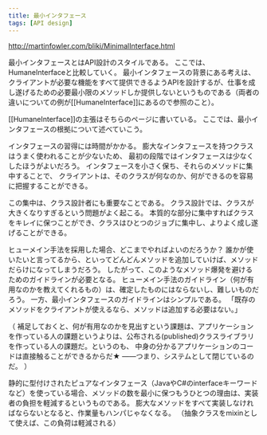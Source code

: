 ```yaml
---
title: 最小インタフェース
tags: [API design]
---
```


http://martinfowler.com/bliki/MinimalInterface.html

最小インタフェースとはAPI設計のスタイルである。
ここでは、HumaneInterfaceと比較していく。
最小インタフェースの背景にある考えは、クライアントが必要な機能をすべて提供できるようAPIを設計するが、仕事を成し遂げるための必要最小限のメソッドしか提供しないというものである（両者の違いについての例が[[HumaneInterface]]にあるので参照のこと）。

[[HumaneInterface]]の主張はそちらのページに書いている。
ここでは、最小インタフェースの根拠について述べていこう。

インタフェースの習得には時間がかかる。
膨大なインタフェースを持つクラスはうまく使われることが少ないため、
最初の段階ではインタフェースは少なくしたほうがよいだろう。
インタフェースを小さく保ち、それらのメソッドに集中することで、
クライアントは、そのクラスが何なのか、何ができるのを容易に把握することができる。

この集中は、クラス設計者にも重要なことである。
クラス設計では、クラスが大きくなりすぎるという問題がよく起こる。
本質的な部分に集中すればクラスをキレイに保つことができ、クラスはひとつのジョブに集中し、よりよく成し遂げることができる。

ヒューメイン手法を採用した場合、どこまでやればよいのだろうか？
誰かが使いたいと言ってるから、といってどんどんメソッドを追加していけば、メソッドだらけになってしまうだろう。
したがって、このようなメソッド爆発を避けるためのガイドラインが必要となる。
ヒューメイン手法のガイドライン（何が有用なのかを教えてくれるもの）は、確定したものにはならないし、難しいものだろう。
一方、最小インタフェースのガイドラインはシンプルである。
「既存のメソッドをクライアントが使えるなら、メソッドは追加する必要はない。」

（
補足しておくと、何が有用なのかを見出すという課題は、アプリケーションを作っている人の課題というよりは、公布される(published)クラスライブラリを作っている人の課題だ。というのも、
中身の分かるアプリケーションのコードは直接触ることができるからだ★
——つまり、システムとして閉じているのだ。
）

静的に型付けされたピュアなインタフェース（JavaやC#のinterfaceキーワードなど）を使っている場合、メソッドの数を最小に保つもうひとつの理由は、実装者の負担を軽減するというものである。
膨大なメソッドをすべて実装しなければならないとなると、作業量もハンパじゃなくなる。
（抽象クラスをmixinとして使えば、この負荷は軽減される）
